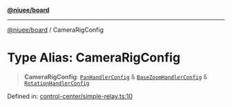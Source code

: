 [**@niuee/board**](../README.md)

***

[@niuee/board](../globals.md) / CameraRigConfig

# Type Alias: CameraRigConfig

> **CameraRigConfig**: [`PanHandlerConfig`](PanHandlerConfig.md) & [`BaseZoomHandlerConfig`](BaseZoomHandlerConfig.md) & [`RotationHandlerConfig`](RotationHandlerConfig.md)

Defined in: [control-center/simple-relay.ts:10](https://github.com/niuee/board/blob/cc09a87e934160adef876c4e11d51fd97e78653d/src/control-center/simple-relay.ts#L10)
